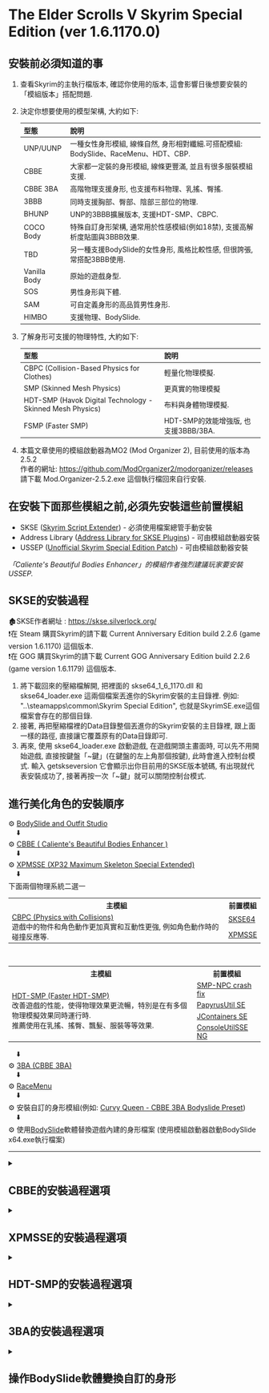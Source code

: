 # The Elder Scrolls V Skyrim Special Edition (ver 1.6.1170.0)

## 安裝前必須知道的事

1. 查看Skyrim的主執行檔版本, 確認你使用的版本, 這會影響日後想要安裝的「模組版本」搭配問題.
2. 決定你想要使用的模型架構, 大約如下:

    | 型態 | 說明 |
    | --- | --- |
    | UNP/UUNP | 一種女性身形模組, 線條自然, 身形相對纖細.可搭配模組: BodySlide、RaceMenu、HDT、CBP. |
    | CBBE | 大家都一定裝的身形模組, 線條更豐滿, 並且有很多服裝模組支援. |
    | CBBE 3BA | 高階物理支援身形, 也支援布料物理、乳搖、臀搖. |
    | 3BBB | 同時支援胸部、臀部、陰部三部位的物理. |
    | BHUNP | UNP的3BBB擴展版本, 支援HDT-SMP、CBPC. |
    | COCO Body | 特殊自訂身形架構, 通常用於性感模組(例如18禁), 支援高解析度貼圖與3BBB效果. |
    | TBD | 另一種支援BodySlide的女性身形, 風格比較性感, 但很誇張, 常搭配3BBB使用. |
    | Vanilla Body | 原始的遊戲身型. |
    | SOS | 男性身形與下體. |
    | SAM | 可自定義身形的高品質男性身形. |
    | HIMBO | 支援物理、BodySlide. |

3. 了解身形可支援的物理特性, 大約如下:

    | 型態 | 說明 |
    | --- | --- |
    | CBPC (Collision-Based Physics for Clothes) | 輕量化物理模擬. |
    | SMP (Skinned Mesh Physics)| 更真實的物理模擬|
    | HDT-SMP (Havok Digital Technology - Skinned Mesh Physics) | 布料與身體物理模擬. |
    | FSMP (Faster SMP) | HDT-SMP的效能增強版, 也支援3BBB/3BA. |

4. 本篇文章使用的模組啟動器為MO2 (Mod Organizer 2), 目前使用的版本為 2.5.2  
作者的網址: <https://github.com/ModOrganizer2/modorganizer/releases>  
請下載 Mod.Organizer-2.5.2.exe 這個執行檔回來自行安裝.

## 在安裝下面那些模組之前,必須先安裝這些前置模組

- SKSE ([Skyrim Script Extender](https://skse.silverlock.org/)) - 必須使用檔案總管手動安裝
- Address Library ([Address Library for SKSE Plugins](https://www.nexusmods.com/skyrimspecialedition/mods/32444)) - 可由模組啟動器安裝
- USSEP ([Unofficial Skyrim Special Edition Patch](https://www.nexusmods.com/skyrimspecialedition/mods/266)) - 可由模組啟動器安裝

_「Caliente's Beautiful Bodies Enhancer」的模組作者強烈建議玩家要安裝USSEP._

## **SKSE的安裝過程**  

:derelict_house:SKSE作者網址 : <https://skse.silverlock.org/>  
:exclamation:在 Steam 購買Skyrim的請下載 Current Anniversary Edition build 2.2.6 (game version 1.6.1170) 這個版本.  
:exclamation:在 GOG 購買Skyrim的請下載 Current GOG Anniversary Edition build 2.2.6 (game version 1.6.1179) 這個版本.

1. 將下載回來的壓縮檔解開, 把裡面的 skse64_1_6_1170.dll 和 skse64_loader.exe 這兩個檔案丟進你的Skyrim安裝的主目錄裡.
例如: "..\steamapps\common\Skyrim Special Edition", 也就是SkyrimSE.exe這個檔案會存在的那個目錄.
2. 接著, 再把壓縮檔裡的Data目錄整個丟進你的Skyrim安裝的主目錄裡, 跟上面一樣的路徑, 直接讓它覆蓋原有的Data目錄即可.
3. 再來, 使用 skse64_loader.exe 啟動遊戲, 在遊戲開頭主畫面時, 可以先不用開始遊戲, 直接按鍵盤「~鍵」(在鍵盤的左上角那個按鍵), 此時會進入控制台模式.
輸入 getskseversion 它會顯示出你目前用的SKSE版本號碼, 有出現就代表安裝成功了, 接著再按一次「~鍵」就可以關閉控制台模式.

## 進行美化角色的安裝順序

:gear: [BodySlide and Outfit Studio](https://www.nexusmods.com/skyrimspecialedition/mods/201)  
&nbsp;&nbsp;&nbsp;&nbsp;⬇️  
:gear: [CBBE ( Caliente's Beautiful Bodies Enhancer )](https://www.nexusmods.com/skyrimspecialedition/mods/198)  
&nbsp;&nbsp;&nbsp;&nbsp;⬇️  
:gear: [XPMSSE (XP32 Maximum Skeleton Special Extended)](https://www.nexusmods.com/skyrimspecialedition/mods/1988)  
&nbsp;&nbsp;&nbsp;&nbsp;⬇️  
下面兩個物理系統二選一
<table cellpadding="2">
  <tr>
    <th>主模組</th>
    <th>前置模組</th>
  </tr>
  <tr>
    <td rowspan="4">
      <a href="https://www.nexusmods.com/skyrimspecialedition/mods/21224">CBPC (Physics with Collisions)</a>
      <br>遊戲中的物件和角色動作更加真實和互動性更強, 例如角色動作時的碰撞反應等.
    </td>
    <td>
      <a href="https://skse.silverlock.org/">SKSE64</a>
    </td>
  </tr>
  <tr><td><a href="https://www.nexusmods.com/skyrimspecialedition/mods/1988">XPMSSE</a></td></tr>
</table>
<br>
<table cellpadding="4">
  <tr>
    <th>主模組</th>
    <th>前置模組</th>
  </tr>
  <tr>
    <td rowspan="4">
      <a href="https://www.nexusmods.com/skyrimspecialedition/mods/57339">HDT-SMP (Faster HDT-SMP)</a>
      <br>改善遊戲的性能，使得物理效果更流暢，特別是在有多個物理模擬效果同時運行時.
      <br>推薦使用在乳搖、搖臀、飄髮、服裝等等效果.
    </td>
    <td>
      <a href="https://www.nexusmods.com/skyrimspecialedition/mods/91616">SMP-NPC crash fix</a>
    </td>
  </tr>
  <tr><td><a href="https://www.nexusmods.com/skyrimspecialedition/mods/13048">PapyrusUtil SE</a></td></tr>
  <tr><td><a href="https://www.nexusmods.com/skyrimspecialedition/mods/16495">JContainers SE</a></td></tr>
  <tr><td><a href="https://www.nexusmods.com/skyrimspecialedition/mods/76649">ConsoleUtilSSE NG</a></td></tr>
</table>

&nbsp;&nbsp;&nbsp;&nbsp;⬇️  
:gear: [3BA (CBBE 3BA)](https://www.nexusmods.com/skyrimspecialedition/mods/30174)  
&nbsp;&nbsp;&nbsp;&nbsp;⬇️  
:gear: [RaceMenu](https://www.nexusmods.com/skyrimspecialedition/mods/19080)  
&nbsp;&nbsp;&nbsp;&nbsp;⬇️  
:gear: 安裝自訂的身形模組(例如: [Curvy Queen - CBBE 3BA Bodyslide Preset](https://www.nexusmods.com/skyrimspecialedition/mods/148924))  
&nbsp;&nbsp;&nbsp;&nbsp;⬇️  
:gear: 使用[BodySlide](https://www.nexusmods.com/skyrimspecialedition/mods/201)軟體替換遊戲內建的身形檔案 (使用模組啟動器啟動BodySlide x64.exe執行檔案)

---
<details>
<summary><h2>CBBE的安裝過程選項</h2></summary>

## **Body Shape (體形)**

- Slim : 苖條的, CBBE預設的身形, 女性身形較苖條.
- Curvy : 豐滿的, 基於原版的CBBE架構, 身形比例較逼真.
- Vanilla : Skyrim的內建身形, 腰部較粗, 胸部較低, 骨盆較寬.

## **Underwear Options (內衣選項)**  

- Underwear : Skyrim的內建身形, 也就是脫光衣服後還是保持有穿內衣的外觀.
- NeverNude : Skyrim的內建身形, 不穿內衣.
- None : 都不使用.

## **Outfit Optionis (服裝選項)**  

- Vanilla Outfits : Skyrim的內建服裝.

## **Face Options (臉部選項)**  

- Face Pack : 面膜
- Dirt to Beauty Marks : 添加污垢與美人痣

## **Eyebrow Options (眉毛選項)**  

- Thin + Trimmed Brows : 稀疏加修剪的眉毛.
- Thin + Trimmed Brows (Light) : 稀疏加修剪的眉毛 (淡色).
- Trimmed Brows : 修剪的眉毛.
- Trimmed Brows (Light) : 修剪的眉毛 (淡色)
- Bushier Brows : 濃密的眉毛
- Bushier Brows (Light) : 濃密的眉毛 (淡色)
- None: 不使用

## **Miscellaneous (其他)**  

- Pubic Hair : 陰毛

## **SKEE (RaceMenu)**  

- RaceMenu Morphs (BodyMorph) : 搭配RaceMenu模組的變形功能.

## **Morph Files (變形檔案)**  

- Morph Files (Body) : 變形檔案, 針對身體
- Morph Files (Outfits) : 變形檔案, 針對服裝

</details>

<details>
<summary><h2>XPMSSE的安裝過程選項</h2></summary>

## **Installation (安裝)**  

- Extended : 擴充版
- Basic : 基本版
- Minimal : 最低需求版

## **Animation Rig Map (動畫綁定貼圖)**  

- XPMS(S)E Latest : 最新的動畫綁定貼圖, 完全支援所有實體插件的身體物理效果,例如HDT和CBP(C), 支援最新的動畫資料格式.  
需要FNIS或Nemesis模組.
- XPMS(S)E 4.51 : 較舊的動畫綁定貼圖, 完全支援所有實體插件的身體物理效果,例如HDT和CBP(C), 某些模組可能需要這種舊的綁定格式.  
需要FNIS或Nemesis模組.
- XPMS(S)E TBBP : 老舊的動畫綁定貼圖, 支援動畫中綁定身體物理, 可能會與HDT和CBP(C)等實體插件有衝突, 某些模組可能需要這種舊的綁定格式.  
需要FNIS或Nemesis模組.
- None : 不使用.

## **Character and Weapons (角色和武器)**  

- **Ingame Customizing (遊戲內自訂)**  
  - RaceMenu + XPMS(S)E MCM : 為RaceMenu用戶使用XPMSE的外掛程式在遊戲內進行自訂的功能.  
  需要RaceMenu, SkyUI, SKSE, FNIS.
  - RaceMenu + XPMS(S)E MCM + Weapon Styles : 為RaceMenu用戶使用XPMSE的外掛程式在遊戲內進行自訂的功能. GiraPomba的武器風格用於改變裝備動畫, 需要在XPMSE MCM中關閉樣式符合的動畫選項.  
  需要RaceMenu, SkyUI, SKSE, FNIS.
  - RaceMenu : 為RaceMenu用戶使用XPMSE的外掛程式在遊戲內進行自訂的功能, 武器位置或動畫不受XPMS控制, 需要其他模組來替代此功能.  
  需要RaceMenu模組.
  - XPMS(S)E MCM : ECE或Vanilla用戶可以使用XPMSE MCM在遊戲內進行自訂.  
  需要RaceMenu或NetImmerse Override Standalone, SkyUI, SKSE, FNIS 的 SKEE.
  - XPMS(S)E MCM + Weapon Styles : ECE或Vanilla用戶可以使用XPMSE MCM在遊戲內進行自訂. GiraPomba的武器風格用於改變裝備動畫,  
  需要在XPMSE MCM中關閉樣式符合的動畫選項.  
  需要RaceMenu或NetImmerse Override Standalone, SkyUI, SKSE, FNIS 的 SKEE.
  - None or other mods : 不使用, 或者使用其他模組.

- **Animation Replacers for First Person (第一人稱動畫替換)**

  - **Axe - Warning! Missing Sounds! Replacer not XPMS(S)E style! (斧頭的裝備風格)**  
    - Axes on Back : 斧頭收起來時, 裝備在背部.

  - **Sword - Warning! Missing Sounds! Replacer not XPMS(S)E style! (劍的裝備風格)**  

    - FSM de Gozaru : 將預設的腰間佩劍第一人稱動畫替換為FSM de Gozaru模組的第一人稱動畫.
    - Swords on Back : 將預設的腰間佩劍第一人稱動畫替換為背上佩劍的第一人稱動畫.
    - None : 不使用

- **Animation Replacers for Mounted Combat (騎乘戰鬥動畫替換)**

  - **Axe - Warning! Missing Sounds! Replacer not XPMS(S)E style! (斧頭的裝備風格)**  
    - Axes on Back : 斧頭收起來時, 裝備在背部.

  - **Sword - Warning! Missing Sounds! Replacer not XPMS(S)E style! (劍的裝備風格)**  
    - FSM de Gozaru : 將預設的腰間佩劍第一人稱動畫替換為FSM de Gozaru模組的第一人稱動畫.
    - Swords on Back : 將預設的腰間佩劍第一人稱動畫替換為背上佩劍的第一人稱動畫.
    - None : 不使用

- **Compatibility Patches (相容性修正)**
  - The Joy of Perspective : 如果有安裝這個模組才啟用, 不然會破壞第一人稱視角的畫面.
  - Schlongs of Skyrim : 如果有安裝這個模組才啟用, 啟用後必須停用該模組的縮放功能, 並改用XPMSE RaceMenu的外掛程式.
  - Deadly Mutilation : 如果有安裝這個模組才啟用,不然會導致生命檢測中的身體部位消失.
  - Deadly Mutilation + The Joy of Perspective : 上述兩種都有安裝時才啟用, 不然會破壞第一人稱視角, 以及生命檢測中的身體部位消失.
  - Enderal + XPMS(S)E MCM : 只有Enderal有安裝時才啟用.
  警告只能在Enderal使用, 不能在Skyrim使用.
  - Enderal + RaceMenu + XPMS(S)E MCM : 只有Enderal有安裝時才啟用,並改用XPMSE RaceMenu的外掛程式在遊戲中進行自訂.
  警告只能在Enderal使用, 不能在Skyrim使用.

</details>

<details>
<summary><h2>HDT-SMP的安裝過程選項</h2></summary>

## **Skyrim version (上古卷軸天際線版本)**  

- VR : 使用Skyrim VR版本才選這個.
- 1.5.97 :
- 1.6.353 - Unsupported :
- 1.6.640 :
- 1.6.659 - Unsupported :
- 1.6.1130 - Unsupported :
- 1.6.1170 : 在Steam購買的版本會是這一個.
- 1.6.1179 : 在GOG購買的版本會是這一個.
- Not yet supported : FSMP不支援你目前的 Skyrim 版本.

## **CUDA or not (使用CUDA加速運算, 或不使用)**  

- CUDA : 使用NVidia API的通用處理來加速GPU的運算.
如果你希望使用CUDA GPU加速, 就必須在 configs.xml 檔案裡啟用CUDA. 但目前CUDA GPU加速功能還沒能夠做到最佳化.
根據部分使用者回饋反應, FSMP的CUDA版本與NVidia的Linux驅動程式不相容, 如果你使用Linux的運作環境, 建議使用Not CUDA版本.
- NOT CUDA (recommended) : 不使用CUDA (建議)

## **AVX (Advanced Vector Extensions 進階向量擴充指令集)**  

建議你拿CPU型號去問ChatGPT, 它會告訴你是否有支援你想搭配的指令集.

- No AVX : 不使用AVX指令集, 如果你的CPU不支援AVX指令集, 請選擇此項.
- AVX (recommended) : 使用AVX指令集 (建議), 可以改善運算性能.
- AVX2 : 使用AVX2指令集, 可以使用更好的效能.
- AVX512 : 使用AVX-512指令集 (不支援Intel的CPU), 可以帶來更好的效能.

## **Configuration (配置)**  

- Install FSMPM - The FSMP MCM (recommended) : 在MCM裡增加可調整FSMP的環境配置選單(建議)
- No MCM - Extreme performance (recommended) : 不使用MCM調整, 使用configs.xml檔案進行最佳化物理模擬.
  - 如果FPS在60以下時, 物理速度會變慢.
  - 最大風距為2000.
  - 每幀給FSMP最多分配3毫秒.
  - 同時計算最多5個骨架.
  - 使用真實時間,而非世界時間.
  - 在同時擁有SMP頭髮和SMP假髮時, 只有假髮會進行物理計算.
- No MCM - Reasonable configuration : 不使用MCM調整, 使用合適的configs.xml檔案平衡性能和品質.
  - 如果FPS在30以下時, 物理速度會變慢.
  - 最大風距為3000.
  - 每幀給FSMP最多分配5毫秒.
  - 同時計算最多10個骨架.
  - 使用真實時間,而非世界時間.
  - 在同時擁有SMP頭髮和SMP假髮時, 只有假髮會進行物理計算.
- No MCM - Maximum compatibility : 不使用MCM調整, 使用最大相容性的configs.xml檔案進行最佳化.
  - 如果FPS在20以下時, 物理速度會變慢.
  - 最大風距為4000.
  - 每幀給FSMP最多分配5毫秒.
  - 同時計算最多20個骨架.
  - 使用真實時間,而非世界時間.
  - 在同時擁有SMP頭髮和SMP假髮時, 兩者都會進行物理計算.
- No MCM - Extreme quality : 不使用MCM調整, 針對物理模擬品質使用configs.xml檔案最佳化.如果你的顯示卡非常的不夠力才需要使用這個選項.
  - 如果FPS在30以下時, 物理速度會變慢.(物理計算頻率為原來的兩倍)
  - 最大風距為4000.
  - 每幀給FSMP最多分配10毫秒.
  - 同時計算最多60個骨架.
  - 使用真實時間,而非世界時間.
  - 在同時擁有SMP頭髮和SMP假髮時, 兩者都會進行物理計算.

## **User guide and validator (使用者指南和驗證器)**  

- **FSMPU - The FSMP User guide (FSMP的使用者指南)**  

  - FSMPU - The FSMP User Guide.pdf : FSMP的使用說明.
  該說明檔放在 data\FSMPU 的目錄下.

- **FSMPV - The FSMP Validator (FSMP的驗證器)**  

  - hdtSMP64.xsd : FSMP的驗證器檔案.
    - 該檔案放在 data\SKSE\Plugins\hdtSkinnedMeshConfigs 的目錄下.
    - 當你在編寫HDT-SMP XML主體和服裝實體文件時, 可以用來檢查它們的有效性.
    - 它不適用 configs.xml 檔案.
    - 如果你在使用FSMP時遇到特定模組的物理問題時, 第一步驟就是檢查XML物理文件的有效性.
    - 該驗證器的功能:
      - Faster HDT-SMP 支援所有標籤和屬性.
      - 檢查是否使用正確的標籤和屬性, 以及正確的文字拼寫.
      - 檢查是否使用正確的資料類型.
      - 檢查是否提供了強制標籤和屬性.
      - 檢查名稱是否唯一性.
      - 檢查模板和擴充功能是否引用聲明的名稱.
      - 提供大量標籤和屬性的文件檔.

## **該模組作者最後推薦幾個模組, 可以視個人需求去安裝**  

| 模組名稱 | 說明 |
| --- | --- |
| CC Bone Colossus Skeleton Fix | 修正長久以來的巨像骨頭骨架的漏洞. |
| Clean up the physics outfit - Collision reset | 清理實體的物理服裝, 重置碰撞設定. |
| Dynamic HDT - Papyrus Script Extension for Faster HDT-SMP | 動態HDT-Papyrus腳本的擴展, 用於更快的HDT-SMP, 能夠在遊戲運行時透過Papyrus更改物理配置. |
| HDT-SMP Force Fields | 實現HDT-SMP力場, 允許咒語和特效能與HDT-SMP互動, 例如火球不僅可以將起司塊炸飛, 並且還會弄亂你的頭髮這種效果. |
| SMP Wind | 風吹的另一種實現方式. |

</details>

<details>
<summary><h2>3BA的安裝過程選項</h2></summary>

## **CBBE 3BBB Advanced Main (安裝主要進階檔案)**  

- **CBBE 3BA Base (基本安裝)**  
  - Base install : 基本安裝
  - Nevernude : 安裝裸體的BodySlide文件, 不包括預先建立的裸體身體網格.
  - Underwear : 安裝內衣的BodySlide文件, 不包括預先建立的內衣身體網格.
  - Pre-built Body mesh : 安裝帶有預設曲線的裸體網格.
  - ECE Slider compatible : 相容ECE(Enhanced Character Edit)裡的3BBB乳房.

- **CBBE 3BA ygNord (將人類舌頭轉為SSE格式的模組)**  
  - Base install : 專為ygNord模組的基本安裝
  - Pre-built Body mesh : 安裝帶有預設曲線的裸體網格.

- **CBBE 3BA Unique Character (創造自己的獨特角色)**  
  - Base install : 基本安裝
  - Pre-built Body mesh : 安裝帶有預設曲線的裸體網格.

## **Base CBPC (基本的)**  

- **Physics Type Select (物理類型選擇)**
  - Base CBPC : 安裝基本的CBPC.
  不使用SMP的情況下, 通常可以在CBPC上運行.
  必須使用咒語或熱鍵才能使用SMP.

- **CBPC ini file (CBPC設定檔)**
  - Not install : 不安裝, 只使用現有的CBPC ini, 而不使用經過特別調整的CBPC ini.
  - Performance (improved) : 改進的性能.
  在不可見的地方停用NPC的物理特性, 這會給你更多的FPS.
  - Performance (Balanced) : 平衡的性能.
  在可見但難以察覺的地方停用NPC的物理特性, 這會給你更多的FPS.
  - Performance (Limited) : 最低需求的性能.
  在可見的地方停用NPC的物理特性, 但物理作用在玩家周圍仍然有效, 如果你不想損失任何FPS, 請使用這個選項.

## **Physics Selecting (物理選擇)**  

- **Physics Select (物理選擇)**  
  - SMP and CBPC (Lite) : 精簡版
    SMP : 乳房.
    CBPC : 腹部, 陰道口, 臀部, 腿部.
    要使用選定的SMP物理效果, 必須在遊戲中使咒語或熱鍵切換.
  - SMP and CBPC (Lite2) : 精簡強化版
    SMP : 陰道口.
    CBPC : 乳房, 腹部, 臀部, 腿部.
    要使用選定的SMP物理效果, 必須在遊戲中使咒語或熱鍵切換.
  - SMP and CBPC (Heavy) : 濃厚版
    SMP : 乳房, 陰道口, 臀部, 腿部.
    CBPC : 腹部.
    要使用選定的SMP物理效果, 必須在遊戲中使咒語或熱鍵切換.
  - SMP and CBPC (Heavy2) : 濃厚強化版
    SMP : 乳房, 臀部, 腿部, 腹部.
    CBPC : 陰道口.
    要使用選定的SMP物理效果, 必須在遊戲中使咒語或熱鍵切換.
  - Full SMP : 全部的SMP
    SMP : 乳房, 臀部, 腿部, 陰道口, 腹部.
    CBPC : 無.
    要使用選定的SMP物理效果, 必須在遊戲中使咒語或熱鍵切換.
  - Only CBPC : 只有CBPC
    SMP : X.
    CBPC : 腹部, 陰道口, 臀部, 腿部, 乳房.
    不增加SMP切換(咒語和熱鍵)和MCM.

## **(CBPC) Boobs Physics Preset (胸部物理預設值)**  

- **Boobs Physics Preset (CBBE 3BBB) (胸部實體預設值)**
  - Very Softness : 非常極度柔軟的搖晃.
  - Elasticity : 有彈性並且有一些柔軟的搖晃.
  - Realistic : 推薦給大胸部使用, 現實中對大胸部來說, 重力和重量都很強. 即使你選擇不添加重力選項, 重力只會減弱, 但不會完全消失.
- **Boobs Physics strength (High) (胸部物理強度, 最高值)**
  - A cup (A bit or no jiggle) : A罩杯, 高重量時會輕微搖晃, 或沒有搖晃.
  - B cup (Small jiggle) : B罩杯, 高重量下會輕微搖晃.
  - C cup (Medium jiggle) : C罩杯, 高重量下會中等幅度的搖晃.
  - D cup (Big jiggle) : D罩杯, 高重量下會大搖晃.
- **Boobs Physics strength (Low) (胸部物理強度, 最低值)**
  - A cup (A bit or no jiggle) : A罩杯, 低重量時會輕微搖晃, 或沒有搖晃.
  - B cup (Small jiggle) : B罩杯, 低重量下會輕微搖晃.
  - C cup (Medium jiggle) : C罩杯, 低重量下會中等幅度的搖晃.
  - D cup (Big jiggle) : D罩杯, 低重量下會大搖晃.
- **Boobs Collision Select (胸部碰撞選擇)**
  - Small : 乳房的碰撞箱設定為小尺寸.
  - Medium : 乳房的碰撞箱設定為中等尺寸.
  - Big : 乳房的碰撞箱設定為大尺寸.
  - (Low)Small~(High)Big : 乳房的碰撞箱依權重為基準, 低權重時為小尺寸, 高權重時為大尺寸.
  除非乳房的大小隨體重而有很大的差異, 否則請選擇大, 中, 小的尺寸.
  - (Low)Big~(High)Small : 乳房的碰撞箱依權重為基準, 低權重時為大尺寸, 高權重時為小尺寸.
  除非乳房的大小隨體重而有很大的差異, 否則請選擇大, 中, 小的尺寸.
- **Boobs Gravity (胸部的重力)**
  - Add Gravity : 乳房增加重力.
  - Don't add Gravity : 不增加乳房重力.
- **Boobs More Gravity (胸部更多的重力)**
  - Add more Gravity effect : 彎腰或躺下時增加重力效果.
  - Don't add more Gravity effect : 不增加重力效果.
- **Boobs Push-Up (胸部上提)**
  - Add auto Push-Up : 穿著服裝和盔甲時增加乳房推高效果.
  - Don't add auto Push-Up : 不添加乳房推高效果.

## **(CBPC-NewType) Belly, Butt, Leg Physics Preset (腹部, 臀部, 腿部物理預設值)**  

- **Belly Physics Preset (腹部物理預設值)**
  - Very Soft (Big jiggle) : 非常柔軟, 像脂肪一樣, 而且搖晃很大.
  - Very Soft (Small jiggle) : 非常柔軟, 像脂肪一樣, 輕微搖晃.
  - Elastic (Big jiggle) : 彈性大, 而且抖動大.
  - Elastic (Small jiggle) : 有彈性, 而且輕微晃動.
- **Butt Physics Preset (臀部物理預設值)**
  - Very Soft (Big jiggle) : 非常柔軟, 像脂肪一樣, 而且搖晃很大.
  - Very Soft (Small jiggle) : 非常柔軟, 像脂肪一樣, 輕微搖晃.
  - Elastic (Big jiggle) : 彈性大, 而且抖動大.
  - Elastic (Small jiggle) : 有彈性, 而且輕微晃動.
- **Leg Physics Preset (腿部物理預設值)**
  - Very Soft (Big jiggle) : 非常柔軟, 像脂肪一樣, 而且搖晃很大.
  - Very Soft (Small jiggle) : 非常柔軟, 像脂肪一樣, 輕微搖晃.
  - Elastic (Big jiggle) : 彈性大, 而且抖動大.
  - Elastic (Small jiggle) : 有彈性, 而且輕微晃動.

## **(SMP) Player Physics Preset (玩家物理預設值)**  

- **Boobs Physics Preset (胸部物理預設值)**
  - Option 1 : 平穩搖晃, 乳房幾乎不會下垂, 所以衣服和身材不會受到影響.
  - Option 2 : 彈性搖晃, 乳房有些下垂, 只有乳房上下跳動時才不會那麼下垂.
  - Realistic : 逼真的大乳房抖動, 配置乳房下垂度較大, 模擬重力的真實感, 因此抖動的幅度也不會那麼明顯.
- **Boobs Physics Strength (胸部物理強度預設值)**
  - Big jiggle (D cup) : 搖晃幅度大, 而且柔軟, 推薦給大胸部使用.
  - Medium jiggle (C cup) : 適度的搖晃和柔軟度, 推薦給中等胸部使用.
  - Small jiggle (B cup) : 輕微的搖晃和柔軟度, 推薦給小胸部使用.
  - A bit or no jiggle (A cup) : 有一點晃動, 或沒有晃動, 推薦給扁平胸部使用.

## **(CBPC) Extra Physics (額外物理作用)**  

- **SOS Physics (Schlongs of Skyrim SE模組的物理)**
  - CBPC - RegularSOS : 增加陰莖和陰囊的彈性, 陰莖通常呈現鬆軟狀態, 但在性交過程中會變硬, 這與SexLab和Osex模組相容.
  - CBPC - FloppySOS : 增加陰莖和陰囊的彈性, 即使勃起, 陰莖也是鬆弛狀態.
  - No SOS : 不要添加陰莖和陰囊的搖晃.
- **Change vagina collision (改變陰道口碰撞)**
  - Don't change : 不改變陰道口碰撞, 利用骨盆碰撞穩定打開陰道.
  - Change : CBPC的陰道口碰撞變成直接碰撞, 無需骨盆碰撞, 請注意, 如果你不知道這個選項的意思, 不要選擇它!
- **Add anal collision (增加肛門碰撞)**
  - Don't add anal collision : 按照動畫打開肛門, 無需使用肛門碰撞, 相容性較佳.
  - Add anal collision : 使用肛門CBPC物理碰撞, 而不是用動畫來打開肛門.
    安裝XPMSSE時, 請確保使用4.51 rig檔案的選項.

## **Extra Textures (額外紋理)**  

- **Vagina Textures (陰道口紋理)**
  - Pink - 1K : 粉紅色, 使用粉紅色的陰道口紋理, 平衡眾多類型以匹配大多數的顏色.
  - Pink - 2K : 粉紅色
  - Pink - 4K : 粉紅色
  - Pale Pink - 1K : 淡粉紅色, 使用淡粉紅色的陰道口紋理
  - Pale Pink - 2K : 淡粉紅色
  - Pale Pink - 4K : 淡粉紅色
  - Dark Red - 1K : 暗紅色, 使用暗紅色的陰道口紋理
  - Dark Red - 2K : 暗紅色
  - Dark Red - 4K : 暗紅色
  - Deep Pink - 1K : 深粉紅色, 使用深粉紅色的陰道口紋理
  - Deep Pink - 2K : 深粉紅色
  - Deep Pink - 4K : 深粉紅色
  - Deep Red - 1K : 深紅色, 使用深紅色的陰道口紋理
  - Deep Red - 2K : 深紅色
  - Deep Red - 4K : 深紅色
  - Pale - 1K : 淡膚色, 使用淡膚色的陰道口紋理
  - Pale - 2K : 淡膚色
  - Pale - 4K : 淡膚色
-**Vagina - SSS (陰道口貼圖Bug的修正)**
  - SSS Black : 修正青銅色光澤的錯誤, 將身體鏡面反射貼圖紋理替換為黑色貼圖.
  當你有遇到角色身體有"青銅色光澤"這種情況時才需要這個選項.

## **Extra Patches (額外修正)**  

- **Compatible Patch (相容性修正)**
  - FlowerGirls : 修正與FlowerGirls模組一起使用時, 身體的SMP有時會移除的問題.
  如果你沒有使用FlowerGirls模組, 請勿選取.
  - VRIK : 與VRIK模組的相容性修正.
  如果你沒有使用VRIK模組, 請勿選取.
- **Racemenu (Racemenu模組)**
  - None : 不安裝與Racemenu模組的相容性修正.
  - CBBE 3BA v1.6.x Morph Sliders : 為Racemenu模組增加CBBE 3BA的變形滑桿.
  - Add 3BBB Morph Slider : 建立新的CBBE 3BA的變形滑桿.
  如果你在之前版本有用過這個選項, 才選用, 不然它會自動停用.

</details>

<details>
<summary><h2>操作BodySlide軟體變換自訂的身形</h2></summary>

1. 開啟Steam, 先登入.
2. 開啟MO2, 點擊選單「工具」→「可執行檔」.
3. 設定一個新的執行項目, 點擊➕圖示「增加一個可執行檔」.
名稱 : 隨便自己定義, 例如 BodySlide x64.
執行檔位置 : 看你的MO2安裝BodySlide時的安裝位置來決定, 例如
MO2Game\Skyrim Special Edition\mods\BodySlide and Outfit Studio\CalienteTools\BodySlide\BodySlide x64.exe
4. 完成後, 執行 BodySlide x64, 它會另外開啟一個編輯視窗.
5. 在從未執行過BodySlide時, 它會先出現一個設定視窗, 你必須先設定好, 日後再開啟時它就不會再顯示了.  
    因為我玩的是Skyrim, 所以在那個視窗裡確認Skyrim的Data路徑是否正確, 例如

    | 遊戲名稱 | 資料夾路徑 |
    | --- | --- |
    | Skyrim Special Edition | C:\Steam\steamapps\common\Skyrim Special Edition\Data |

    確認路徑無誤後, 點擊「Choose Game」, 它會開啟一個編輯視窗出來<br>
    ![Snapshot](/BodySlide_editor.jpg "BodySlide的編輯畫面")
6. 在 Outfit/Body 欄位選擇你想轉換的目標類型

    - 如果你只想轉換玩家的角色外觀, 就選擇 CBBE 3BBB Amazing SMP Object - Player
    - 如果你只想轉換所有女性NPC的角色外觀, 直接選擇 CBBE 3BBB Body Amazing

7. 在 Preset 欄位選擇你想套用的身形, 前面我安裝的自訂身形模組是 Curvy Queen - CBBE 3BA Bodyslide Preset, 所以要找到 Curvy Queen 這一項.
你也可以先指定 Curvy Queen 這一項, 然後在下面的各部位調整滑桿, 調出你想要的身形, 然後另存新檔(例如MyBigBreasts), 然後重新點擊Preset欄位, 選擇你自訂的MyBigBreasts身形.
8. 接著在編輯畫面的下面有一個 「Build Morphs」選項, 將它打勾.
9. 因為我想轉換的是每一個NPC,所以接著點擊「Batch Build」按鈕.
如果你只想轉換玩家自己(Player), 就只需要點擊「Build」按鈕即可.
10. 因為Batch Build是進行批次轉換, 所以它會開啟另一個新視窗(Batch Build)出來.
它預設會將列出的物件清單都打勾, 這些被列出來的清單也就是你想要把 Curvy Queen 身形套用進來的目標 ,你也可以選擇不想要套用變形的物件, 例如我不想要玩家自己的身形被套用, 就將 CBBE 3BBB Amazing SMP Object - Player 的打勾取消.
全部確認沒有問題了, 再點擊「Build」按鈕.
11. 接著會出現另一個視窗(Choose output set), 這個視窗會列出剛才所有打勾的物件清單的身形設定, 你可以指定該項目是否要使用物理的身形, 例如手的部位有 CBBE Hands 和 CBBE 3BBB Hands 可以選擇, 腳有 CBBE Feet 和 CBBE 3BBB Feet 可以選擇, 都確定選擇你想要的項目後, 再點擊「OK」就會出現開始轉換的處理視窗.
12. 最後都處理完成時, 會出現 Complete 視窗, 寫著 All sets processed successfully! 就代表轉換成功, 結束!

</details>
